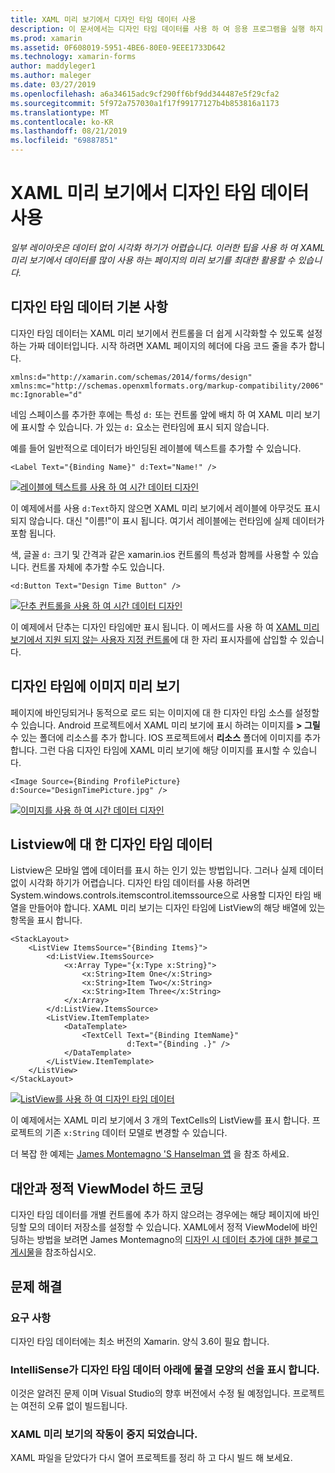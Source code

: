 ```yaml
---
title: XAML 미리 보기에서 디자인 타임 데이터 사용
description: 이 문서에서는 디자인 타임 데이터를 사용 하 여 응용 프로그램을 실행 하지 않고 XAML 미리 보기에서 데이터를 많이 사용 하는 레이아웃을 표시 하는 방법을 설명 합니다.
ms.prod: xamarin
ms.assetid: 0F608019-5951-4BE6-80E0-9EEE1733D642
ms.technology: xamarin-forms
author: maddyleger1
ms.author: maleger
ms.date: 03/27/2019
ms.openlocfilehash: a6a34615adc9cf290ff6bf9dd344487e5f29cfa2
ms.sourcegitcommit: 5f972a757030a1f17f99177127b4b853816a1173
ms.translationtype: MT
ms.contentlocale: ko-KR
ms.lasthandoff: 08/21/2019
ms.locfileid: "69887851"
---
```

# <a name="use-design-time-data-with-the-xaml-previewer"></a>XAML 미리 보기에서 디자인 타임 데이터 사용

_일부 레이아웃은 데이터 없이 시각화 하기가 어렵습니다. 이러한 팁을 사용 하 여 XAML 미리 보기에서 데이터를 많이 사용 하는 페이지의 미리 보기를 최대한 활용할 수 있습니다._

## <a name="design-time-data-basics"></a>디자인 타임 데이터 기본 사항

디자인 타임 데이터는 XAML 미리 보기에서 컨트롤을 더 쉽게 시각화할 수 있도록 설정 하는 가짜 데이터입니다. 시작 하려면 XAML 페이지의 헤더에 다음 코드 줄을 추가 합니다.

```xaml
xmlns:d="http://xamarin.com/schemas/2014/forms/design"
xmlns:mc="http://schemas.openxmlformats.org/markup-compatibility/2006"
mc:Ignorable="d"
```

네임 스페이스를 추가한 후에는 특성 `d:` 또는 컨트롤 앞에 배치 하 여 XAML 미리 보기에 표시할 수 있습니다. 가 있는 `d:` 요소는 런타임에 표시 되지 않습니다.

예를 들어 일반적으로 데이터가 바인딩된 레이블에 텍스트를 추가할 수 있습니다.

```xaml
<Label Text="{Binding Name}" d:Text="Name!" />
```

[![레이블에 텍스트를 사용 하 여 시간 데이터 디자인](xaml-previewer-images/designtimedata-label-sm.png "텍스트를 사용 하 여 시간 데이터 디자인")](xaml-previewer-images/designtimedata-label-lg.png#lightbox)

이 예제에서를 사용 `d:Text`하지 않으면 XAML 미리 보기에서 레이블에 아무것도 표시 되지 않습니다. 대신 "이름!"이 표시 됩니다. 여기서 레이블에는 런타임에 실제 데이터가 포함 됩니다.

색, 글꼴 `d:` 크기 및 간격과 같은 xamarin.ios 컨트롤의 특성과 함께를 사용할 수 있습니다. 컨트롤 자체에 추가할 수도 있습니다.

```xaml
<d:Button Text="Design Time Button" />
```

[![단추 컨트롤을 사용 하 여 시간 데이터 디자인](xaml-previewer-images/designtimedata-controls-sm.png "단추 컨트롤을 사용 하 여 시간 데이터 디자인")](xaml-previewer-images/designtimedata-controls-lg.png#lightbox)

이 예제에서 단추는 디자인 타임에만 표시 됩니다. 이 메서드를 사용 하 여 [XAML 미리 보기에서 지원 되지 않는 사용자 지정 컨트롤](render-custom-controls.md)에 대 한 자리 표시자를에 삽입할 수 있습니다.

## <a name="preview-images-at-design-time"></a>디자인 타임에 이미지 미리 보기

페이지에 바인딩되거나 동적으로 로드 되는 이미지에 대 한 디자인 타임 소스를 설정할 수 있습니다. Android 프로젝트에서 XAML 미리 보기에 표시 하려는 이미지를 **> 그릴** 수 있는 폴더에 리소스를 추가 합니다. IOS 프로젝트에서 **리소스** 폴더에 이미지를 추가 합니다. 그런 다음 디자인 타임에 XAML 미리 보기에 해당 이미지를 표시할 수 있습니다.

```xaml
<Image Source={Binding ProfilePicture} d:Source="DesignTimePicture.jpg" />
```

[![이미지를 사용 하 여 시간 데이터 디자인](xaml-previewer-images/designtimedata-image-sm.png "Iamges를 사용 하 여 디자인 타임 데이터")](xaml-previewer-images/designtimedata-image-lg.png#lightbox)

## <a name="design-time-data-for-listviews"></a>Listview에 대 한 디자인 타임 데이터

Listview은 모바일 앱에 데이터를 표시 하는 인기 있는 방법입니다. 그러나 실제 데이터 없이 시각화 하기가 어렵습니다. 디자인 타임 데이터를 사용 하려면 System.windows.controls.itemscontrol.itemssource으로 사용할 디자인 타임 배열을 만들어야 합니다. XAML 미리 보기는 디자인 타임에 ListView의 해당 배열에 있는 항목을 표시 합니다.

```xaml
<StackLayout>
    <ListView ItemsSource="{Binding Items}">
        <d:ListView.ItemsSource>
            <x:Array Type="{x:Type x:String}">
                <x:String>Item One</x:String>
                <x:String>Item Two</x:String>
                <x:String>Item Three</x:String>
            </x:Array>
        </d:ListView.ItemsSource>
        <ListView.ItemTemplate>
            <DataTemplate>
                <TextCell Text="{Binding ItemName}"
                          d:Text="{Binding .}" />
            </DataTemplate>
        </ListView.ItemTemplate>
    </ListView>
</StackLayout>
```

[![ListView를 사용 하 여 디자인 타임 데이터](xaml-previewer-images/designtimedata-itemssource-sm.png "ListView를 사용 하 여 디자인 타임 데이터")](xaml-previewer-images/designtimedata-itemssource-lg.png#lightbox)

이 예제에서는 XAML 미리 보기에서 3 개의 TextCells의 ListView를 표시 합니다. 프로젝트의 기존 `x:String` 데이터 모델로 변경할 수 있습니다.

더 복잡 한 예제는 [James Montemagno 'S Hanselman 앱](https://github.com/jamesmontemagno/Hanselman.Forms/blob/vnext/src/Hanselman/Views/Podcasts/PodcastDetailsPage.xaml#L26-L47) 을 참조 하세요.

## <a name="alternative-hardcode-a-static-viewmodel"></a>대안과 정적 ViewModel 하드 코딩

디자인 타임 데이터를 개별 컨트롤에 추가 하지 않으려는 경우에는 해당 페이지에 바인딩할 모의 데이터 저장소를 설정할 수 있습니다. XAML에서 정적 ViewModel에 바인딩하는 방법을 보려면 James Montemagno의 [디자인 시 데이터 추가에 대한 블로그 게시물](http://motzcod.es/post/143702671962/xamarinforms-xaml-previewer-design-time-data)을 참조하십시오.

## <a name="troubleshooting"></a>문제 해결

### <a name="requirements"></a>요구 사항

디자인 타임 데이터에는 최소 버전의 Xamarin. 양식 3.6이 필요 합니다.

### <a name="intellisense-shows-squiggly-lines-under-my-design-time-data"></a>IntelliSense가 디자인 타임 데이터 아래에 물결 모양의 선을 표시 합니다.

이것은 알려진 문제 이며 Visual Studio의 향후 버전에서 수정 될 예정입니다. 프로젝트는 여전히 오류 없이 빌드됩니다.

### <a name="the-xaml-previewer-stopped-working"></a>XAML 미리 보기의 작동이 중지 되었습니다.

XAML 파일을 닫았다가 다시 열어 프로젝트를 정리 하 고 다시 빌드 해 보세요.
